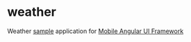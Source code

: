 # weather
Weather [sample](http://mobileangularui.com/blog/using-the-generator/) application for [Mobile Angular UI Framework](http://mobileangularui.com)
